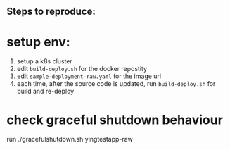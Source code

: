 ## Steps to reproduce:

# setup env: 
1.  setup a k8s cluster 
2.  edit `build-deploy.sh` for the docker repostity 
3.  edit `sample-deployment-raw.yaml` for the image url
4.  each time,  after the source code is updated,  run `build-deploy.sh` for build and re-deploy


# check graceful shutdown behaviour

run ./gracefulshutdown.sh yingtestapp-raw


